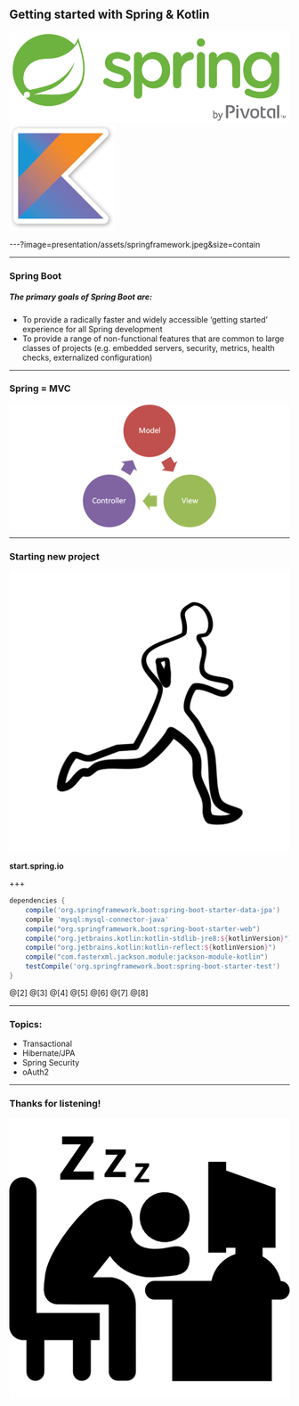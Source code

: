  ## Getting started with Spring & Kotlin

![SpringLogo](presentation/assets/springlogo.png)
![KotlinLogo](presentation/assets/kotlin-logo.png)

---?image=presentation/assets/springframework.jpeg&size=contain
 
---
 
### Spring Boot

##### The primary goals of Spring Boot are:

* To provide a radically faster and widely accessible ‘getting started’ experience for all Spring development
* To provide a range of non-functional features that are common to large classes of projects (e.g. embedded servers, security, metrics, health checks, externalized configuration)


---

### Spring = MVC
![MVCImage](presentation/assets/mvc.png)

---
### Starting new project
![NewProjectLogo](presentation/assets/runner.png)

<b>start.spring.io</b>

+++

```groovy
dependencies {
	compile('org.springframework.boot:spring-boot-starter-data-jpa')
	compile 'mysql:mysql-connector-java'
	compile("org.springframework.boot:spring-boot-starter-web")
	compile("org.jetbrains.kotlin:kotlin-stdlib-jre8:${kotlinVersion}")
	compile("org.jetbrains.kotlin:kotlin-reflect:${kotlinVersion}")
	compile("com.fasterxml.jackson.module:jackson-module-kotlin")
	testCompile('org.springframework.boot:spring-boot-starter-test')
}
```
@[2]
@[3]
@[4]
@[5]
@[6]
@[7]
@[8]

---

### Topics:
- Transactional
- Hibernate/JPA
- Spring Security
- oAuth2


---
### Thanks for listening!
![NewProjectLogo](presentation/assets/computer.png)

